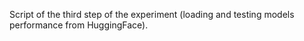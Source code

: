 Script of the third step of the experiment (loading and testing models performance from HuggingFace). 
